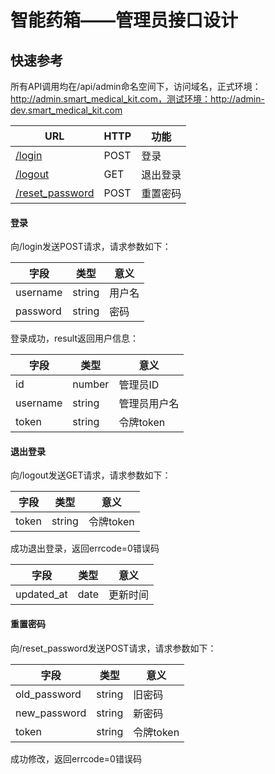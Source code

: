 智能药箱——管理员接口设计
==========

快速参考
--------
所有API调用均在/api/admin命名空间下，访问域名，正式环境：http://admin.smart_medical_kit.com，测试环境：http://admin-dev.smart_medical_kit.com

URL|HTTP|功能
---|----|----
[/login](#登录)|POST|登录
[/logout](#退出登录)|GET|退出登录
[/reset_password](#重置密码)|POST|重置密码

#### 登录
向/login发送POST请求，请求参数如下：

字段|类型|意义
----|----|----
username|string|用户名
password|string|密码

登录成功，result返回用户信息：

字段|类型|意义
----|----|----
id|number|管理员ID
username|string|管理员用户名
token|string|令牌token

#### 退出登录
向/logout发送GET请求，请求参数如下：

字段|类型|意义
----|----|----
token|string|令牌token

成功退出登录，返回errcode=0错误码

字段|类型|意义
----|----|----
updated_at|date|更新时间

#### 重置密码
向/reset_password发送POST请求，请求参数如下：

字段|类型|意义
----|----|----
old_password|string|旧密码
new_password|string|新密码
token|string|令牌token

成功修改，返回errcode=0错误码